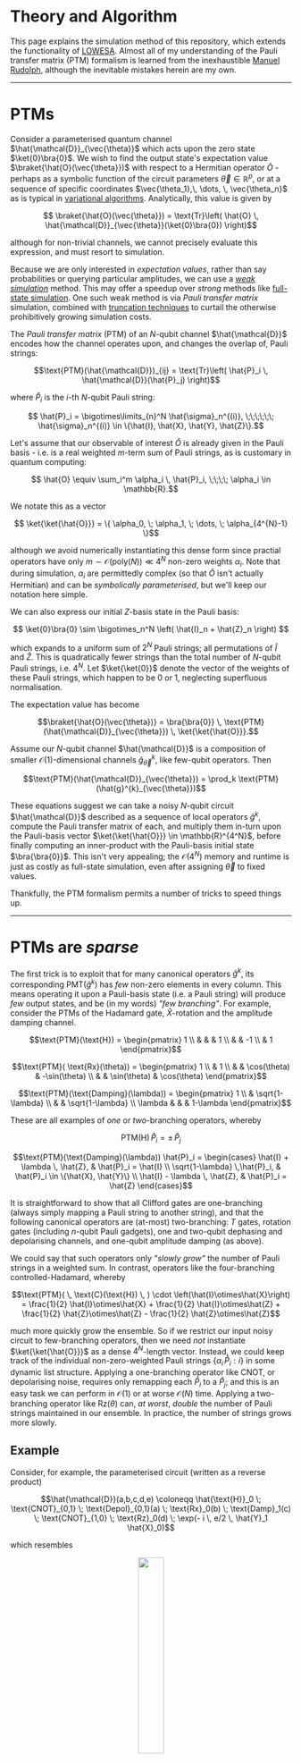 Theory and Algorithm
=======


This page explains the simulation method of this repository, which extends the functionality of [LOWESA](https://arxiv.org/abs/2308.09109). Almost all of my understanding of the Pauli transfer matrix (PTM) formalism is learned from the inexhaustible [Manuel Rudolph](https://github.com/MSRudolph), although the inevitable mistakes herein are my own.





-----------------------

# PTMs


Consider a parameterised quantum channel $\hat{\mathcal{D}}_{\vec{\theta}}$ which acts upon the zero state $\ket{0}\bra{0}$. We wish to find the output state's expectation value $\braket{\hat{O}(\vec{\theta}})$ with respect to a Hermitian operator $\hat{O}$ - perhaps as a symbolic function of the circuit parameters $\vec{\theta} \in \mathbb{R}^{p}$, or at a sequence of specific coordinates $\vec{\theta_1},\, \dots, \, \vec{\theta_n}$ as is typical in [variational algorithms](https://www.nature.com/articles/s42254-021-00348-9). Analytically, this value is given by

```math
    \braket{\hat{O}(\vec{\theta}}) = \text{Tr}\left( \hat{O} \, \hat{\mathcal{D}}_{\vec{\theta}}(\ket{0}\bra{0}) \right)
```

although for non-trivial channels, we cannot precisely evaluate this expression, and must resort to simulation.



Because we are only interested in _expectation values_, rather than say probabilities or querying particular amplitudes, we can use a [_weak simulation_](https://journals.aps.org/pra/abstract/10.1103/PhysRevA.91.012334) method. This may offer a speedup over _strong_ methods like [full-state simulation](https://arxiv.org/abs/2311.01512). One such weak method is via _Pauli transfer matrix_ simulation, combined with [truncation techniques](https://arxiv.org/abs/2308.09109) to curtail the otherwise prohibitively growing simulation costs.



The _Pauli transfer matrix_ (PTM) of an $N$-qubit channel $\hat{\mathcal{D}}$ encodes how the channel operates upon, and changes the overlap of, Pauli strings:

```math
\text{PTM}(\hat{\mathcal{D}})_{ij} = \text{Tr}\left( \hat{P}_i \, \hat{\mathcal{D}}(\hat{P}_j) \right)
```

where $\hat{P}_i$ is the $i$-th $N$-qubit Pauli string:

```math
    \hat{P}_i = \bigotimes\limits_{n}^N \hat{\sigma}_n^{(i)}, \;\;\;\;\;\;  \hat{\sigma}_n^{(i)} \in \{\hat{I}, \hat{X}, \hat{Y}, \hat{Z}\}.
```

Let's assume that our observable of interest $\hat{O}$ is already given in the Pauli basis - i.e. is a real weighted $m$-term sum of Pauli strings, as is customary in quantum computing:

```math
    \hat{O} \equiv \sum_i^m \alpha_i \, \hat{P}_i, \;\;\;\; \alpha_i \in \mathbb{R}.
```

We notate this as a vector

```math
    \ket{\ket{\hat{O}}} = \{ \alpha_0, \; \alpha_1, \; \dots, \; \alpha_{4^{N}-1} \}
```

although we avoid numerically instantiating this dense form since practial operators have only $m \sim \mathcal{O}(\text{poly}(N)) \ll 4^N$ non-zero weights $\alpha_i$.
Note that during simulation, $\alpha_i$ are permittedly complex (so that $\hat{O}$ isn't actually Hermitian) and can be _symbolically parameterised_, but we'll keep our notation here simple.

We can also express our initial $Z$-basis state in the Pauli basis:

```math
    \ket{0}\bra{0} \sim \bigotimes_n^N \left( \hat{I}_n + \hat{Z}_n \right) 
```

which expands to a uniform sum of $2^N$ Pauli strings; all permutations of $\hat{I}$ and $\hat{Z}$. This is quadratically fewer strings than the total number of $N$-qubit Pauli strings, i.e. $4^N$. Let $\ket{\ket{0}}$ denote the vector of the weights of these Pauli strings, which happen to be $0$ or $1$, neglecting superfluous normalisation.

The expectation value has become

```math
\braket{\hat{O}(\vec{\theta})} = \bra{\bra{0}} \, \text{PTM}(\hat{\mathcal{D}}_{\vec{\theta}}) \, \ket{\ket{\hat{O}}}.
```

Assume our $N$-qubit channel $\hat{\mathcal{D}}$ is a composition of smaller $\mathcal{O}(1)$-dimensional channels $\hat{g}^{k}_{\vec{\theta}}$, like few-qubit operators. Then

```math
\text{PTM}(\hat{\mathcal{D}}_{\vec{\theta}}) = \prod_k \text{PTM}(\hat{g}^{k}_{\vec{\theta}})
```



These equations suggest we can take a noisy $N$-qubit circuit $\hat{\mathcal{D}}$ described as a sequence of local operators $\hat{g}^k$, compute the Pauli transfer matrix of each, and multiply them in-turn upon the Pauli-basis vector $\ket{\ket{\hat{O}}} \in \mathbb{R}^{4^N}$, before finally computing an inner-product with the Pauli-basis initial state $\bra{\bra{0}}$. This isn't very appealing; the $\mathcal{O}(4^N)$ memory and runtime is just as costly as full-state simulation, even after assigning $\vec{\theta}$ to fixed values.

Thankfully, the PTM formalism permits a number of tricks to speed things up.


----------------------------



# PTMs are _sparse_


The first trick is to exploit that for many canonical operators $\hat{g}^k$, its corresponding $\text{PMT}(\hat{g}^k)$ has _few_ non-zero elements in every column. This means operating it upon a Pauli-basis state (i.e. a Pauli string) will produce _few_ output states, and be (in my words) _"few branching"_. For example, consider the PTMs of the Hadamard gate, $\hat{X}$-rotation and the amplitude damping channel.

```math
\text{PTM}(\text{H}) = \begin{pmatrix} 1 \\ & & & 1 \\ & & -1 \\ & 1 \end{pmatrix}
```

```math
\text{PTM}( \text{Rx}(\theta)) = \begin{pmatrix} 1 \\ & 1 \\ & & \cos(\theta) & -\sin(\theta) \\ & & \sin(\theta) & \cos(\theta) \end{pmatrix}
```

```math
\text{PTM}(\text{Damping}(\lambda)) = \begin{pmatrix} 1 \\ & \sqrt{1-\lambda} \\ & & \sqrt{1-\lambda} \\ \lambda & & & 1-\lambda \end{pmatrix}
```

These are all examples of _one_ or _two_-branching operators, whereby

```math
    \text{PTM}(\text{H}) \, \hat{P}_i = \pm\, \hat{P}_j
```

```math
\text{PTM}(\text{Damping}(\lambda)) \hat{P}_i = \begin{cases}
\hat{I} + \lambda \, \hat{Z}, & \hat{P}_i = \hat{I} \\
\sqrt{1-\lambda} \,\hat{P}_i, & \hat{P}_i \in \{\hat{X}, \hat{Y}\} \\
\hat{I} - \lambda \, \hat{Z}, & \hat{P}_i = \hat{Z}
\end{cases}
```

It is straightforward to show that all Clifford gates are one-branching (always simply mapping a Pauli string to another string), and that the following canonical operators are (at-most) two-branching: $T$ gates, rotation gates (including $n$-qubit Pauli gadgets), one and two-qubit dephasing and depolarising channels, and one-qubit amplitude damping (as above).

We could say that such operators only _"slowly grow"_ the number of Pauli strings in a weighted sum. In contrast, operators like the four-branching controlled-Hadamard, whereby

```math
\text{PTM}( \, \text{C}(\text{H}) \, ) \cdot \left(\hat{I}\otimes\hat{X}\right)
=
\frac{1}{2} \hat{I}\otimes\hat{X} +
\frac{1}{2} \hat{I}\otimes\hat{Z} +
\frac{1}{2} \hat{Z}\otimes\hat{Z} -
\frac{1}{2} \hat{Z}\otimes\hat{Z}
```

much more quickly grow the ensemble. So if we restrict our input noisy circuit to few-branching operators, then we need _not_ instantiate $\ket{\ket{\hat{O}}}$ as a dense $4^N$-length vector. Instead, we could keep track of the individual non-zero-weighted Pauli strings $\{ \alpha_i \, \hat{P}_i : i \}$ in some dynamic list structure. Applying a one-branching operator like $\text{CNOT}$, or depolarising noise, requires only remapping each $\hat{P}_i$ to a $\hat{P}_j$; and this is an easy task we can perform in $\mathcal{O}(1)$ or at worse $\mathcal{O}(N)$ time. Applying a two-branching operator like $\text{Rz}(\theta)$ can, _at worst_, _double_ the number of Pauli strings maintained in our ensemble. In practice, the number of strings grows more slowly.

## Example

Consider, for example, the parameterised circuit (written as a reverse product)

```math
\hat{\mathcal{D}}(a,b,c,d,e) \coloneqq \hat{\text{H}}_0 \; \text{CNOT}_{0,1} \; \text{Depol}_{0,1}(a) \; \text{Rx}_0(b) \; \text{Damp}_1(c) \; \text{CNOT}_{1,0} \; \text{Rz}_0(d) \; \exp(- i \, e/2 \, \hat{Y}_1 \hat{X}_0)
```

which resembles

<p align="center">
<img src="images/circ.png" width="30%">
</p>

Let's seek the expectation value of observable $\hat{O} = \hat{Y}_1$. 

Applying the PTM of each operator in-turn upon our ensemble, initially $\{ 1\times \hat{Y}_1 \} $, produces (written compactly)

```math
YI \xrightarrow{H} YI \xrightarrow{CNOT} YZ \xrightarrow{Depol} \left(1 - \frac{16}{15}a\right) YZ 
\xrightarrow{Rx}
\left(1 - \frac{16}{15}a\right) \cos(b)\, YZ - \left(1 - \frac{16}{15}a\right) \sin(b) \, YY
```

where we see the $\text{Rx}$ gate caused branching into $Y_1Z_0$ and $Y_1Y_0$.
From here, the $Y_1Y_0$ state is propogated by the remaining operators without further branching to become

```math
YY \xrightarrow{Damp} \sqrt{1-c} \, YY \xrightarrow{CNOT} -\sqrt{1-c} \, XZ \xrightarrow{Rz} -\sqrt{1-c} \, XZ \xrightarrow{\exp(YX)} -\sqrt{1-c} \, XZ.
```

However, the $Y_1Z_0$ state (neglecting its existing coefficient) becomes

```math
YZ\xrightarrow{Damp} \sqrt{1-c} \, YZ \xrightarrow{CNOT} \sqrt{1-c} \, XY \xrightarrow{Rz} \cos(d)\sqrt{1-c} \, XY - \sin(d)\sqrt{1-c} \, XX
```

and has been "two-branched" by the $\text{Rz}$ gate. The $XY$ state is unchanged by the final operator (the Pauli gadget), but the $XX$ gate is further branched into $\cos(e)\,XX - \sin(e) ZI$.

We can visualise this evolution as a graph, where nodes are Pauli strings, and edges are the transitions between them induced by an operator, weighted by elements of its PTM.

<p align="center">
<img src="images/graph.png" width="20%">
</p>


The full effect of $\hat{\mathcal{D}}$ is ergo to map 

```math
YI \rightarrow \alpha \, XX + \beta \, XY + \gamma \, XZ + \delta \, ZI
```

where weights $\alpha$, $\beta$, $\gamma$ and $\delta$ are products of specific elements of $\hat{\mathcal{D}}$'s PTMs. Computing the expectation value of $\hat{O}$ means summing a subset of these output weights, as we will elaborate upon in a proceeding section.
Observe that although the circuit $\hat{\mathcal{D}}$ contains _eight_ operators acting upon _two_ qubits, including _four_ operators which can cause two-branching, the final state is a superposition of only _four_ Pauli strings. This is a _quarter_ of the maximum possible of $4^2 = 16$, which is also the number of complex amplitudes in a $Z$-basis density matrix employed by a full-state simulator.

-------------------

# PTMs are _maps_

The next crucial trick is to treat operator PTMs as _maps_.

Due to the PTMs above being demonstrably sparse, we need not ever instantiate them as matrices, nor apply them via matrix multiplication upon vectors. Instead, we can use integer logic to determine whether a given operator's PTM would induce branching upon a nominated Pauli string. This avoids all multiplication and floating-point algebra which would utilise a CPU's floating-point unit (FPU). Instead, we determine the output strings of an operator using only integer arithmetic and indexing, utilising a CPU's arithmetic-logic unit (ALU). 

Here is the equivalent map of the $\text{Damping}$ channel, for which we saw the Pauli transfer matrix above.

<p align="center">
<img src="images/map.png" width="40%">
</p>

Avoiding FPUs does _not_ necessarily mean things are faster _per operator_; in fact, the resulting [control-flow branching](https://en.wikipedia.org/wiki/Branch_(computer_science)) will likely slow things down. However, it does permit us to _decouple_ the tracking of the evolving Pauli strings in the ensemble, from the calculation of their numerical (or symbolic) weights. We will see this is a very useful utility.



---------------------------

# PTM maps can be _pre-computed_ or _cached_

Computing the PTM of an $N$-qubit channel $\hat{\mathcal{D}}$ expressed generically as a set of $\mathbb{C}^{2^N\times 2^N}$ $\hat{Z}$-basis Kraus matrices is obviously exponentially costly in $N$.

```math
\text{PTM}(\hat{\mathcal{D}})_{ij} = \text{Tr}\left( \hat{P}_i \; \hat{\mathcal{D}}(\hat{P}_j) \right),
\;\;\;\;
\hat{P}_i = \bigotimes\limits_{n}^N \hat{\sigma}_n^{(i)}, 
\;\;\;\; 
\hat{\sigma}_n^{(i)} \in \{\hat{I}, \hat{X}, \hat{Y}, \hat{Z}\}.
```

We _can_ significantly simplify its generic matrix form above
into a product of scalars and bitwise logic in order to leverage sparsity, using equivalences (derived [here](https://arxiv.org/abs/2401.16378)) such as

```math
\left[ \hat{P}_k \right]_{ij} = \prod\limits_n^N \left[ \hat{\sigma}_n^{(k)}\right]_{i_{[n]}, \,j_{[n]}}
```

where $i_{[n]}$ is the $n$-th bit of unsigned integer $i$. We might even be able to repurpose recent state-of-the-art techniques for Pauli decomposition [[1](https://arxiv.org/abs/2301.00560),[2](https://arxiv.org/abs/2310.13421),[3](https://arxiv.org/abs/2403.11644), [4](https://arxiv.org/abs/2311.01362)].

But even so, the costs of preparing $\text{PTM}(\hat{\mathcal{D}})$ are excessive, and repeatedly paying them is _unnecessary_. We can of course pre-compute the PTMs of canonical fixed-size operators, like we did above for the Hadamard, $\hat{X}$-rotation and amplitude-damping channel, and [hard-code](https://en.wikipedia.org/wiki/Hard_coding) their maps into the source code.

This will not work for our generic user-specified $\hat{\mathcal{D}}$ channel for which we _must_ compute the PTM at runtime. We can at least ensure we never do it _twice_; we _cache_ the calculated map of the user's channel and consult the map at subsequent re-applications. This sounds easy, but beware; the user's Kraus maps are likely _parameterised_. For example, they may specify matrices in terms of symbols $\theta$ and $\lambda$:

```math
\hat{K}_1(\theta,\lambda) = \begin{pmatrix} 
\cos(\theta) & - i \, \sin(\theta) \\ 
-i \, \sqrt{1-\lambda} \sin(\theta) & \sqrt{1-\lambda} \cos(\theta)
\end{pmatrix},
\;\;\;\;\;\;
\hat{K}_2(\theta,\lambda) = \begin{pmatrix}
-i \, \sqrt{\lambda} \sin(\theta) & \sqrt{\lambda} \cos(\theta) \\ 0 & 0
\end{pmatrix}.
```

The PTM, calculated via $\hat{\mathcal{D}}'s$ [superoperator](https://en.wikipedia.org/wiki/Superoperator), is four-branching:

```math
\text{PTM}(\hat{\mathcal{D}}) = \left\{ i,j: \bra{\bra{\hat{P}_i}} \, \left( \hat{K}_1^*\otimes\hat{K}_1 + \hat{K}_2^*\otimes\hat{K}_2 \right) \ket{\ket{\hat{P}_j}} \right\}
```
```math
=
\begin{pmatrix}
 \frac{1}{2} (| 1-\lambda | +| \lambda | +1) \cosh (\Im(\theta )) & \frac{1}{2} (| 1-\lambda | +| \lambda | +1) \sinh
   (\Im(\theta )) & -\frac{1}{2} (| 1-\lambda | +| \lambda | -1) \sin (\Re(\theta )) & -\frac{1}{2} (| 1-\lambda | +|
   \lambda | -1) \cos (\Re(\theta )) \\
 \Re\left(\sqrt{1-\lambda }\right) \sinh (\Im(\theta )) & \Re\left(\sqrt{1-\lambda }\right) \cosh (\Im(\theta )) & i
   \left(\sqrt{1-\lambda }-\Re\left(\sqrt{1-\lambda }\right)\right) \cos (\Re(\theta )) & -i \left(\sqrt{1-\lambda
   }-\Re\left(\sqrt{1-\lambda }\right)\right) \sin (\Re(\theta )) \\
 \Im\left(\sqrt{1-\lambda }\right) \sinh (\Im(\theta )) & -i \left(\sqrt{1-\lambda }-\Re\left(\sqrt{1-\lambda
   }\right)\right) \cosh (\Im(\theta )) & \Re\left(\sqrt{1-\lambda }\right) \cos (\Re(\theta )) & -\Re\left(\sqrt{1-\lambda
   }\right) \sin (\Re(\theta )) \\
 \frac{1}{2} (-| 1-\lambda | +| \lambda | +1) \cosh (\Im(\theta )) & \frac{1}{2} (-| 1-\lambda | +| \lambda | +1) \sinh
   (\Im(\theta )) & \frac{1}{2} (| 1-\lambda | -| \lambda | +1) \sin (\Re(\theta )) & \frac{1}{2} (| 1-\lambda | -| \lambda
   | +1) \cos (\Re(\theta ))
\end{pmatrix}
```

However, if we assume that $\hat{\mathcal{D}}$ is a valid channel, and is ergo completely-positive and trace-preserving ([CPTP](https://en.wikipedia.org/wiki/Quantum_channel)), then we can constrain that $\theta \in \mathbb{R}$ and $\lambda \in [0,1]$. The PTM then simplifies to

```math
= \begin{pmatrix}
1 \\
& \sqrt{1-\lambda} \\
& & \sqrt{1-\lambda}\cos(\theta) & -\sqrt{1-\lambda}\sin(\theta) \\
\lambda & & (1 - \lambda)\sin(\theta) & (1 - \lambda )\cos(\theta)
\end{pmatrix}
```

which we efficiently store as a two-branching parameterised map;

```math
\begin{cases}
I \rightarrow I + \lambda \,  Z \\
X \rightarrow \sqrt{1-\lambda} \, X \\
Y \rightarrow \sqrt{1-\lambda}\cos(\theta)\,Y - \sqrt{1-\lambda} \sin(\theta)\,Z \\
Z \rightarrow (1-\lambda)\sin(\theta) \, Y + (1-\lambda)\cos(\theta)\, Z
\end{cases}
```

We can perform this analytic simplification at runtime using a symbolic algebra library like [SymPy](https://www.sympy.org), requiring the user to specify their matrices (e.g. $\hat{K}_1$, $\hat{K}_2$ above) in terms of the library's symbolic types. Such simplification is _expensive_; typically more so than computing the unconstrained PTM, making caching even more crucial. 

The tricky part of caching _parameterised_ maps is keeping the cached map agnostic to the particular symbolic parameter. For example, gates $\text{Rx}(\theta)$ and $\text{Rx}(\phi)$, where $\theta,\phi\in\mathbb{R}$, have identical PTMs, except that they merely differ in variable. They should ergo share a cache;

```math
\text{mapOfPTM}(\text{Rx}(\theta)) = \text{someCachedMap}(\alpha)\Big|_{\alpha \rightarrow \theta}
```
```math
\text{mapOfPTM}(\text{Rx}(\phi)) = \text{someCachedMap}(\alpha)\Big|_{\alpha \rightarrow \phi}
```

But a non-CPTP operator $\text{Rx}(\gamma)$ where $\gamma$ is permittedly complex _cannot_ leverage this cached map, because the analytic simplifications that informed $\text{someCachedMap}$ are invalid for $\gamma \in \mathbb{C}$. We must compute and cache a separate map for non-CPTP $\text{Rx}$ operators.

This repository demonstrates a method of just-in-time caching maps with cache keys which encode the domains of the map's symbolic parameters.


---------------------------

# PTM elements can be evaluated _later_

As we previously alluded to, PTM simulation allows us to determine the evolution of a sum of Pauli strings in a way that is agnostic to their weights. This permits us to _defer_ calculation of the weights until after the final ensemble of Pauli strings has been obtained, which in-turn empowers us to keep operator parameters and ergo the PTM elements symbolic during simulation.

Consider again the action of $\hat{\mathcal{D}}$ above which mapped

```math
YI \rightarrow \alpha \, XX + \beta \, XY + \gamma \, XZ + \delta \, ZI,
```

which we visualised as a graph. 
The weight $\alpha$ of $XX$ is the product of all edge labels (each is a symbolic PTM element) between the $XX$ leaf node and the root $YI$. Given this graph as a data-structure encoding our simulation history, we could ergo traverse upward from the leaf to the root, multiplying each encountered edge into a product.
The result is

```math
\alpha = \cos(e) \, (-\sin(d)) \, \sqrt{1-c} \, \cos(b) \, \left(1 - \frac{16}{15}a \right)
```

This example admitted a sufficiently small product to multiply analytically, but imagine we had applied _millions_ of operators such that the graph is millions of layers deep. We would _not_ wish to analytically process a product with millions of symbolic terms. Instead, we accept a set of parameter substitutions (e.g. $a=1/2$, $b=\pi$, etc) and numerically evaluate the coefficient of each graph edge during traversal, collecting a finite-precision product of floating-point numbers. In effect, we have _deferred_ substitution of symbolic parameters, and the multiplication of PTM elements, until the moment we wish to compute the weight of a particular output Pauli string.

This is great news because the posteriori numerical substition is usually _cheap_, while obtaining the unweighted output ensemble of Pauli strings is traditionally expensive. By deferring weight evaluation, we can obtain the output strings _once_ then cheaply re-sample their numeric weights for a family of symbolic substitutions. This lets us determine the expectation value $\braket{\hat{O}(\vec{\theta}_0)}$ at as large a number of parameter coordinates $\vec{\theta}_0$ as we wish, avoiding the expensive re-simulation which would be necessary in numerical full-state simulation. 
This is fantastically useful for simulating variational algorithms wherein repeatedly evaluating $\braket{\hat{O}(\vec{\theta})}$ is a common subroutine, like in [imaginary-time minimisation](https://www.nature.com/articles/s41534-019-0187-2). We can also posteriori vary the coefficients of our operator $\hat{O}$ itself.


--------------------

# Weights can be evaluated _hierarchically_

The actual numerical evaluation of the weights of the output Pauli strings can leverage graph algorithms and [memoization](https://en.wikipedia.org/wiki/Memoization).

Assume that during simulation, where we applied PTMs as maps upon a growing ensemble of Pauli strings, we developed a graph like we have visualised above. As described above, computing a weight of an output Pauli string requires traversing this graph and accumulating a product of the expressions (with symbols substituted to produce a numerical value) associated with the edges between the string's leaf node, and the root node(s) (the initial Pauli strings). Re-performing this independently for each output Pauli string is wasteful. 

Instead, we can traverse from the root node(s) to the leaves and record the numerical weight of each encountered node. The weight of a node is simply its parent node's weight multiplied by their shared edge. Nodes with multiple parents (due to merging, explained below) have each contribution summed. Computing the weight of another leaf node requires merely traversing the graph until encountering an ancestor with a pre-computed weight. In this way, we utilise the "partial weights" involved in the evaluation of one output Pauli string's weight, in the subsequent calculation of another's weight, avoiding duplicated calculation of "sub-products". We are computing weights _hierarchically_ at the cost of additional memory.



To illustrate this, consider the below three-qubit circuit

<p align="center">
<img src="images/path_circ.png" width="25%">
</p>

propogating an initial Pauli string sum of $\hat{O} = Y_0 + Z_0$. We visualise below the evolution and highlight all ancestors of the leaf node (i.e. final Pauli string) $Z_0$ in red.

<p align="center">
<img src="images/path.png" width="40%">
</p>

To evaluate $Z_0$'s output weight, we traverse upward from its leaf node (without calculation) until reaching the two root nodes. We take their weights (i.e. the coefficients of $Y_0$ and $Z_0$ in $\hat{O}$ which are both $1$) and follow the red path back down the graph, multiplying the substituted edge values upon these weights. On the way down, each node (every ancestor of leaf $Z_0$) memoizes its weight, from the contribution of its own ancestors. 

Imagine we next calculate the weight of the output $Y_1Y_0$ string (which is two nodes to the left of leaf $Z_0$ in the plotted graph). We begin traversing upward toward the root but encounter node $IIX$ in the sixth layer from the top, which was visited during $Z_0$'s traversal (i.e. lies within the red path). Its weight is already known so upward traversal stops and downward traversal begins; only the descendents of $IIX$ need their weights explicitly calculated.

In theory, _every_ output Pauli's string weight can be calculated without duplication, such that every edge is only ever traversed once.



-----------------------------

# Pauli strings can be _merged_

The above example evaluation showed another important property of Pauli transfer simulation; branched Pauli strings can re-combine. 

Consider observable $\hat{O} = \hat{X}_0$ and circuit $\hat{\mathcal{D}} = [\text{Rz}_0(\theta), \, \text{T}_0]$ (written as a sequence of operators). The first operator effects:

```math
X \xrightarrow{Rz} \cos(\theta) \, X + \sin(\theta) \, Y
```

while the second effects

```math
X \xrightarrow{T} \frac{1}{\sqrt{2}} \, X + \frac{1}{\sqrt{2}} \, Y \\
Y \xrightarrow{T} - \frac{1}{\sqrt{2}} \, X + \frac{1}{\sqrt{2}} \, Y.
```

The full result is ergo

```math
X \xrightarrow{\hat{\mathcal{D}}} \cos(\theta) \left( \frac{1}{\sqrt{2}} X + \frac{1}{\sqrt{2}} Y \right)
+
\sin(\theta) \left( - \frac{1}{\sqrt{2}} X + \frac{1}{\sqrt{2}} Y \right)
```

which we recognise contains duplicate Pauli strings. It is prudent to combine the duplicate strings by summing their weights, producing

```math
= \frac{1}{\sqrt{2}}\left(\cos(\theta) - \sin(\theta) \right) \, X \; + \; \frac{1}{\sqrt{2}}\left(\cos(\theta) + \sin(\theta) \right) \, Y.
```

If we did this combining _immediately_ during simulation, then we effectively shrink the total number of simultaneously maintained Pauli strings, reducing the severity of branching, and accelerating the simulation of subsequent operators. We cannot actually _sum_ the incident string's weights together during simulation because we are deferring their evaluation. Instead, we somehow encode that the weights are to be later combined. In our "evaluation graph" visualised above, this means creating one node for the incident Pauli strings, and assigning it multiple parent nodes. This only marginally complicates post-simulation traversal.

We must think very carefully about _how_ to efficiently detect coinciding Pauli strings to merge. This is a computational challenge we must perform during the expensive simulation (rather than the posteriori numerical evaluation), which if done poorly, could significantly harm performance. This challenge ultimately decides the data-structure with which we maintain the ensemble of Pauli strings. In this code-base, we demonstrate use of an efficiently searchable _dictionary_ using Pauli strings as keys. This permits checking whether a given Pauli string is already present in the ensemble in [amortized](https://en.wikipedia.org/wiki/Amortized_analysis) time $\mathcal{O}(K)$ where $K$ is the cost of _hashing_ the key; i.e. mapping the Pauli-string to a hash-table index.

We note there are a wealth of other natural data-structures that may be ultimately more efficient than a dictionary.

-----------------------

# Pauli strings can be _integers_

To maintain an ensemble of Pauli strings, we must choose a representation of a single string, such as $X_{8}Y_3Z_0$. We opt to represent a Pauli string as a base-4 numeral, such that (using [little-endian](https://en.wikipedia.org/wiki/Endianness)):
```
 I = 0
 X = 1
 Y = 2
 Z = 3
XI = 4
XX = 5
...
ZZ = 16
```
and so on. 

The value of these numerals increase exponentially with the position $n$ of the left-most non-identity Pauli; by $\mathcal{O}(4^n)$. The numeral value of the $9$-qubit Pauli string $X_{8}Y_3Z_0$ is already $65,667$.
It is ergo essential to use an [arbitrary precision](https://en.wikipedia.org/wiki/Arbitrary-precision_arithmetic) type, like Python's `int`, otherwise one strictly limits the number of qubits their circuit operators can target. For example, using a `C++`'s 8-byte (64-bit) `unsigned long long int` type restricts simulation to circuits targeting at most $N=32$ qubits. Trying to represent Pauli string $X_{32}$ with such a type would cause an [overflow](https://en.wikipedia.org/wiki/Integer_overflow).


Still, representing Pauli strings as integers have several benefits:

- Hashing $N$-qubit Pauli strings as numbers for dictionary lookup is efficient - often faster than $\mathcal{O}(N)$ and potentially achieving $K \sim \mathcal{O}(\log(N))$. 
- Processing the action of an operator's PTM (as a map) upon a Pauli string can be done using _bitwise logic_. 
- Because integers are [primitives](https://en.wikipedia.org/wiki/Primitive_data_type), our Pauli strings are [first class citizens](https://en.wikipedia.org/wiki/First-class_citizen) and can be kept in [stack memory](https://en.wikipedia.org/wiki/Stack-based_memory_allocation), safely and efficiently passed between functions, and be treated as immutable by hash-tables. 




----------------------------

# Many Pauli strings are _irrelevant_


We have so far described how operators can be effected upon Pauli strings, producing one or more output strings. The ensemble of Pauli strings we must simultaneously store ergo _grows_ as we apply operators. There is no reason to think this ensemble stays tractable. In fact, it generally grows exponentially quickly with circuit depth. 

Consider an $N$-qubit circuit composed of operators which always cause two-branching upon every Pauli string. After applying only $2N$ operators, we might already saturate the total number of unique $N$-qubit Pauli strings,  $4^N$. Our memory costs alone might exceed those of an equivalent full-state density matrix simulation.

Thankfully, we do not need _all_ output strings. We are ultimately interested in the expectation value of $\hat{O}$, given by

```math
\braket{\hat{O}(\vec{\theta})} = \bra{\bra{0}} \, \text{PTM}(\hat{\mathcal{D}}_{\vec{\theta}}) \, \ket{\ket{\hat{O}}},
```

where our circuit's initial zero state has Pauli string

```math
    \ket{0}\bra{0} \sim \bigotimes_n^N \left( \hat{I}_n + \hat{Z}_n \right).
```

The inner-product sums only the weights of the Pauli strings of $\text{PTM}(\hat{\mathcal{D}}_{\vec{\theta}}) \, \ket{\ket{\hat{O}}}$ which contain only $\hat{I}$ and $\hat{Z}$ Paulis. This is $2^N$ total strings, quadratically fewer than the $4^N$ possible. 

In our first example circuit, only the path highlighted red below features Pauli strings which ultimately contribute to the calculation of $\braket{\hat{O}}$.
<p align="center">
<img src="images/graph_path.png" width="20%">
</p>


So we can discard all other Pauli strings at the end of simulation, before substituting in parameters and evaluating numerical weights. This accelerates the post-simulation parameter substitution, but we noted earlier that is the _fast part_; discarding final Pauli strings does not help the critical, slow simulation itself, and does not rescue us from the prohibitive costs of maintaining huge ensembles. Thankfully, we can discard strings _earlier_...

----------------------------

# Many Pauli strings are _unimportant_

In the above example, we could have hypothetically discarded the $Y_1Y_0$ string as soon as it split from the red path. This would have saved us the trouble of propogating the string through the remainder of the circuit. Alas, we did not know in advance that the string would not eventually produce all $\hat{I}$-or-$`\hat{Z}`$ output strings.

Fortunately, we can sometimes _predict_ which Pauli strings of our current ensemble will contribute negligibly to the final expectation value, and discard them during simulation. This may keep the ensemble tractable, enabling simulation of otherwise intractably deep circuits.
There are a variety of exact and heuristic methods to perform this "truncation of paths" as presented by [Rudolph _et al_](https://arxiv.org/abs/2308.09109). 

Some methods use knowledge of the (PTMs of the) remaining operators in a circuit to reason certain Pauli strings _cannot_ be transformed to all $\hat{I}$-or-$`\hat{Z}`$ by the circuit's end, because the string contains too many $\hat{X}$ and $\hat{Y}$ operators. Other methods leverage that a string is the result of many branches and has ergo accumulated a very small weight, so will be relatively insignificant in the final sum to compute $\braket{\hat{O}}$. 

Discarding strings that contribute negligibly but finitely to the expectation value means we are ultimately _approximating_ the value. Interestingly, we make this approximation during simulation, _before_ operator parameter substitution, and ergo while the operator PTM elements are still _symbolic_. For example, consider the evaluation graph below.


<p align="center">
<img src="images/notrunc.png" width="40%">
</p>

As highlighted in red, the two output Pauli strings with a non-zero overlap with $\ket{\ket{0}}$ are

```math
\sin(a)\sin(b)\cos(c)\cos(d) \; ZZ \;+\;
\sin(a)\cos(b)\sin(d) \; ZI
```

and the sum of their coefficients is the expectation value $\braket{\hat{O}}$.
Imagine however that we discarded the $IZ$ node at the third layer:

<p align="center">
<img src="images/trunc.png" width="40%">
</p>

We would lose the first term above, inducing an absolute error in $\braket{\hat{O}}$ of $|\sin(a)\sin(b)\cos(c)\cos(d)|$. This is incidentally the smaller of the two weights; the relative error is

```math
\frac{\Delta\braket{\hat{O}}}{\braket{\hat{O}}} = 
(1 + \cot(b)\sec(c)\tan(d))^{-1} \; \in (0, 1],
```

with exact value determined by the circuit parameters $\vec{\theta} = \{a,b,c,d\}$.
This is no coincidence. The retained $ZI$ leaf node is the result of only _three_ ancestral branches, but the discarded $ZZ$ leaf node resulted from _four_. Each branch (under a PTM of a CPTP operator) multiplies the Pauli string by a $\le 1$ coefficient.
Products of _more_ trigonometric monomials (or other scalars $\le 1$) have smaller absolute values than products with fewer terms.
Ergo discarding Pauli strings with more ancestral branches results in a smaller relative error in the output observable $\braket{\hat{O}({\vec{\theta}})}$. For deep circuits producing many Pauli strings with a large variance in the number of ancestral branches, the relative error is expected to be very small.

Truncating the Pauli ensemble in this manner - discarding Pauli strings which have branched "too many times" - removes the high-degree trigonometric monomials from our symbolic expectation value. In a sense, we are replacing $\braket{\hat{O}({\vec{\theta}})}$ with a lower-order approximation. Because this is performed independently of the parameters $\vec{\theta}$ so that the approximate result can be evaluated at a sequence of coordinates $\vec{\theta}_0$, we can say we have obtained a "surrogate expectation landscape".


This is the most essential trick of the Low Weight Efficient Simulation Aalgorithm ([LOWESA](https://arxiv.org/abs/2306.05400)), in order to keep the total number of processed Pauli strings below a tractable threshold. Note in that work, they perform a _depth-first_ evaluation of the output Pauli string weights (maintaining only one string at a time), whereas this repository demonstrates a _breadth-first_ evaluation, maintaining multiple strings.

This repository demonstrates a simple generalisation of "truncation via maximal frequency" for compatibility with merged Pauli strings, by truncating instead by a node's normalised "fraction of lineage". 
